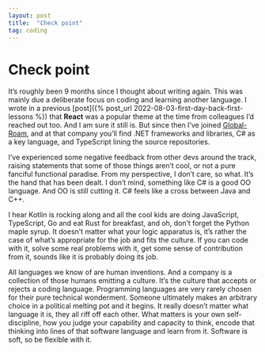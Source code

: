 ```yaml
---
layout: post
title:	"Check point"
tag: coding
---
```


# Check point

It’s roughly been 9 months since I thought about writing again. This was mainly due a deliberate focus on coding and learning another language. I wrote in a previous [post]({% post_url 2022-08-03-first-day-back-first-lessons %}) that **React** was a popular theme at the time from colleagues I’d reached out too. And I am sure it still is. But since then I’ve joined [Global-Roam](https://home.global-roam.com), and at that company you’ll find .NET frameworks and libraries, C# as a key language, and TypeScript lining the source repositories.

I’ve experienced some negative feedback from other devs around the track, raising statements that some of those things aren’t cool, or not a pure fanciful functional paradise. From my perspective, I don’t care, so what. It’s the hand that has been dealt. I don’t mind, something like C# is a good OO language. And OO is still cutting it. C# feels like a cross between Java and C++.

I hear Kotlin is rocking along and all the cool kids are doing JavaScript, TypeScript, Go and eat Rust for breakfast, and oh, don’t forget the Python maple syrup. It doesn’t matter what your logic apparatus is, it’s rather the case of what’s appropriate for the job and fits the culture. If you can code with it, solve some real problems with it, get some sense of contribution from it, sounds like it is probably doing its job.

All languages we know of are human inventions. And a company is a collection of those humans emitting a culture. It’s the culture that accepts or rejects a coding language. Programming languages are very rarely chosen for their pure technical wonderment. Someone ultimately makes an arbitrary choice in a political melting pot and it begins. It really doesn’t matter what language it is, they all riff off each other. What matters is your own self-discipline, how you judge your capability and capacity to think, encode that thinking into lines of that software language and learn from it. Software is soft, so be flexible with it.